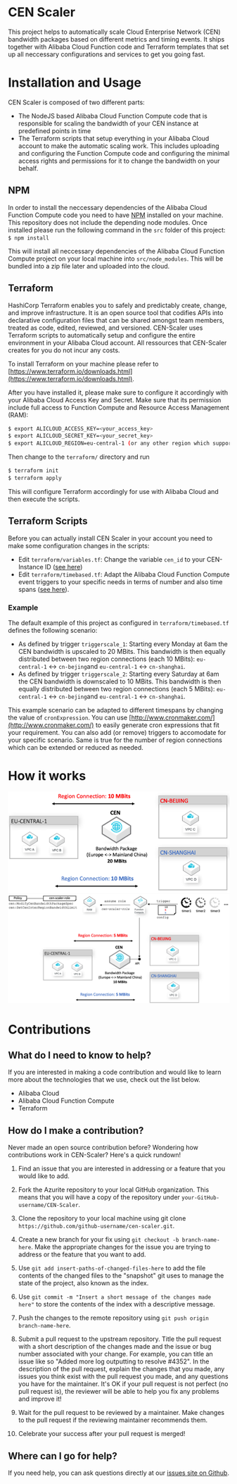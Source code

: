 # CEN Scaler
This project helps to automatically scale Cloud Enterprise Network (CEN) bandwidth packages based on different metrics and timing events. It ships together with Alibaba Cloud Function code and Terraform templates that set up all neccessary configurations and services to get you going fast.

# Installation and Usage
CEN Scaler is composed of two different parts: 
- The NodeJS based Alibaba Cloud Function Compute code that is responsible for scaling the bandwidth of your CEN instance at predefined points in time 
- The Terraform scripts that setup everything in your Alibaba Cloud account to make the automatic scaling work. This includes uploading and configuring the Function Compute code and configuring the minimal access rights and permissions for it to change the bandwidth on your behalf.    
## NPM
In order to install the neccessary dependencies of the Alibaba Cloud Function Compute code you need to have [NPM](https://www.npmjs.com/get-npm) installed on your machine. This repository does not include the depending node modules.
Once installed please run the following command in the `src` folder of this project:
`$ npm install`
 
 This will install all neccessary dependencies of the Alibaba Cloud Function Compute project on your local machine into `src/node_modules`. This will be bundled into a zip file later and uploaded into the cloud.

## Terraform
 HashiCorp Terraform enables you to safely and predictably create, change, and improve infrastructure. It is an open source tool that codifies APIs into declarative configuration files that can be shared amongst team members, treated as code, edited, reviewed, and versioned.
 CEN-Scaler uses Terraform scripts to automatically setup and configure the entire environment in your Alibaba Cloud account. All ressources that CEN-Scaler creates for you do not incur any costs.

 To install Terraform on your machine please refer to [https://www.terraform.io/downloads.html](https://www.terraform.io/downloads.html).

 After you have installed it, please make sure to configure it accordingly with your Alibaba Cloud Access Key and Secret. Make sure that its permission include full access to Function Compute and Resource Access Management (RAM):
```bash
$ export ALICLOUD_ACCESS_KEY=<your_access_key>
$ export ALICLOUD_SECRET_KEY=<your_secret_key>
$ export ALICLOUD_REGION=eu-central-1 (or any other region which supports Function Compute)
```
 
 Then change to the `terraform/` directory and run
 ```bash
$ terraform init
$ terraform apply
```
This will configure Terraform accordingly for use with Alibaba Cloud and then execute the scripts. 

## Terraform Scripts
Before you can actually install CEN Scaler in your account you need to make some configuration changes in the scripts:
- Edit `terraform/variables.tf`: Change the variable `cen_id` to your CEN-Instance ID ([see here](https://github.com/arafato/CEN-Scaler/blob/master/terraform/variables.tf#L3))
- Edit `terraform/timebased.tf`: Adapt the Alibaba Cloud Function Compute event triggers to your specific needs in terms of number and also time spans ([see here](https://github.com/arafato/CEN-Scaler/blob/master/terraform/timebased.tf)).   

### Example
The default example of this project as configured in `terraform/timebased.tf` defines the following scenario:
- As defined by trigger `triggerscale_1`: Starting every Monday at 6am the CEN bandwidth is upscaled to 20 MBits. This bandwidth is then equally distributed between two region connections (each 10 MBits): `eu-central-1` <-> `cn-bejing`and `eu-central-1` <-> `cn-shanghai`. 
- As defined by trigger `triggerscale_2`: Starting every Saturday at 6am the CEN bandwidth is downscaled to 10 MBits. This bandwidth is then equally distributed between two region connections (each 5 MBits): `eu-central-1` <-> `cn-bejing`and `eu-central-1` <-> `cn-shanghai`.

This example scenario can be adapted to different timespans by changing the value of `cronExpression`. You can use [http://www.cronmaker.com/](http://www.cronmaker.com/) to easily generate cron expressions that fit your requirement. You can also add (or remove) triggers to accomodate for your specific scenario. Same is true for the number of region connections which can be extended or reduced as needed.  
 
# How it works

![CEN Setup](docs/arch1.png)
![CEN Scaler](docs/arch2.png)


# Contributions
## What do I need to know to help?
If you are interested in making a code contribution and would like to learn more about the technologies that we use, check out the list below.

- Alibaba Cloud
- Alibaba Cloud Function Compute
- Terraform 

## How do I make a contribution?

Never made an open source contribution before? Wondering how contributions work in CEN-Scaler? Here's a quick rundown!

1. Find an issue that you are interested in addressing or a feature that you would like to add.

2. Fork the Azurite repository to your local GitHub organization. This means that you will have a copy of the repository under `your-GitHub-username/CEN-Scaler`.

3. Clone the repository to your local machine using git clone `https://github.com/github-username/cen-scaler.git`.

4. Create a new branch for your fix using `git checkout -b branch-name-here`.
Make the appropriate changes for the issue you are trying to address or the feature that you want to add.

5. Use `git add insert-paths-of-changed-files-here` to add the file contents of the changed files to the "snapshot" git uses to manage the state of the project, also known as the index.

6. Use `git commit -m "Insert a short message of the changes made here"` to store the contents of the index with a descriptive message.

7. Push the changes to the remote repository using `git push origin branch-name-here`.

8. Submit a pull request to the upstream repository.
Title the pull request with a short description of the changes made and the issue or bug number associated with your change. For example, you can title an issue like so "Added more log outputting to resolve #4352".
In the description of the pull request, explain the changes that you made, any issues you think exist with the pull request you made, and any questions you have for the maintainer. It's OK if your pull request is not perfect (no pull request is), the reviewer will be able to help you fix any problems and improve it!

9. Wait for the pull request to be reviewed by a maintainer.
Make changes to the pull request if the reviewing maintainer recommends them.

10. Celebrate your success after your pull request is merged!

## Where can I go for help?
If you need help, you can ask questions directly at our [issues site on Github](https://github.com/arafato/cen-scaler/issues).

